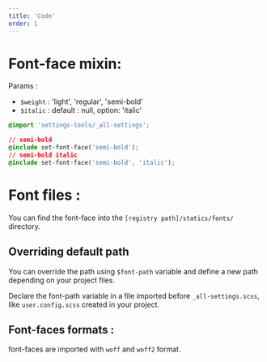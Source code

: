 ```yaml
---
title: 'Code'
order: 1
---
```


# Font-face mixin:

Params :

- `$weight` : 'light', 'regular', 'semi-bold'
- `$italic` : default : null, option: 'italic'

```css
@import 'settings-tools/_all-settings';

// semi-bold
@include set-font-face('semi-bold');
// semi-bold italic
@include set-font-face('semi-bold', 'italic');
```

# Font files :

You can find the font-face into the `[registry path]/statics/fonts/` directory.

## Overriding default path

You can override the path using `$font-path` variable and define a new path depending on your project files.

Declare the font-path variable in a file imported before `_all-settings.scss`, like `user.config.scss` created in your project.

## Font-faces formats :

font-faces are imported with `woff` and `woff2` format.

